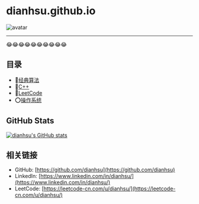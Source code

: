 # dianhsu.github.io

![avatar](http://cdn.dianhsu.top/image/avatar.jpg)

--------------------------
:joy::joy::joy::joy::joy::joy::joy::joy::joy::joy:


## 目录
- :rocket:[经典算法](./algorithm/index.html)
- :apple:[C++](./cplusplus/index.html)
- :dog:[LeetCode](./leetcode/index.html)
- :o:[操作系统](./operation_system/index.html)

## GitHub Stats
[![dianhsu's GitHub stats](https://github-readme-stats.vercel.app/api?username=dianhsu)](https://github.com/anuraghazra/github-readme-stats)

## 相关链接

- GitHub: [https://github.com/dianhsu](https://github.com/dianhsu)
- LinkedIn: [https://www.linkedin.com/in/dianhsu/](https://www.linkedin.com/in/dianhsu/)
- LeetCode: [https://leetcode-cn.com/u/dianhsu/](https://leetcode-cn.com/u/dianhsu/)